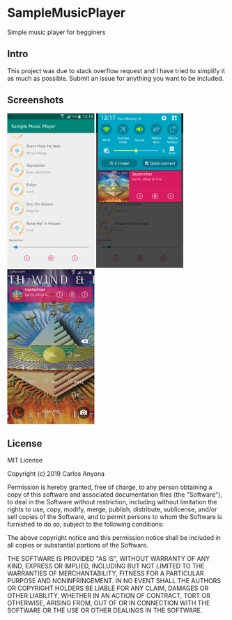 # SampleMusicPlayer
Simple music  player for begginers
## Intro
This project was due to stack overflow request and I have tried to simplify it as much as possible. Submit an issue for
anything you want to be included. 
## Screenshots
<img src="/screenshots/Screenshot_2019-02-14-13-17-00.png" width="200px"> <img src="/screenshots/Screenshot_2019-02-14-13-17-12.png" width="200px">
<img src="/screenshots/Screenshot_2019-02-14-13-17-20.png" width="200px">
## License
MIT License

Copyright (c) 2019 Carlos Anyona

Permission is hereby granted, free of charge, to any person obtaining a copy
of this software and associated documentation files (the "Software"), to deal
in the Software without restriction, including without limitation the rights
to use, copy, modify, merge, publish, distribute, sublicense, and/or sell
copies of the Software, and to permit persons to whom the Software is
furnished to do so, subject to the following conditions:

The above copyright notice and this permission notice shall be included in all
copies or substantial portions of the Software.

THE SOFTWARE IS PROVIDED "AS IS", WITHOUT WARRANTY OF ANY KIND, EXPRESS OR
IMPLIED, INCLUDING BUT NOT LIMITED TO THE WARRANTIES OF MERCHANTABILITY,
FITNESS FOR A PARTICULAR PURPOSE AND NONINFRINGEMENT. IN NO EVENT SHALL THE
AUTHORS OR COPYRIGHT HOLDERS BE LIABLE FOR ANY CLAIM, DAMAGES OR OTHER
LIABILITY, WHETHER IN AN ACTION OF CONTRACT, TORT OR OTHERWISE, ARISING FROM,
OUT OF OR IN CONNECTION WITH THE SOFTWARE OR THE USE OR OTHER DEALINGS IN THE
SOFTWARE.
